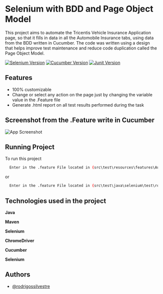 
# Selenium with BDD and Page Object Model

This project aims to automate the Tricentis Vehicle Insurance Application page, so that it fills in data in all the Automobile Insurance tabs, using data from the BDD written in Cucumber. The code was written using a design that helps improve test maintenance and reduce code duplication called the Page Object Model.


[![Selenium Version](https://img.shields.io/badge/Selenium-4.1.1-blue)](https://mvnrepository.com/artifact/org.seleniumhq.selenium/selenium-java)
[![Cucumber Version](https://img.shields.io/badge/Cucumber-6.9.1-brightgreen)](https://mvnrepository.com/artifact/io.cucumber/cucumber-java)
[![Junit Version](https://img.shields.io/badge/Junit-4.13.2-blue.svg)](https://mvnrepository.com/artifact/junit/junit)


## Features

- 100% customizable
- Change or select any action on the page just by changing the variable value in the .Feature file
- Generate .html report on all test results performed during the task


## Screenshot from the .Feature write in Cucumber

![App Screenshot](https://user-images.githubusercontent.com/58074589/184560928-56fae155-a7ac-4b3a-ab3b-43aad16137a3.png)


## Running Project

To run this project

```bash
  Enter in the .feature File located in (src\test\resources\features\AutomobileInsurance.feature) and run as Cucumber Feature
```
or
```bash
  Enter in the .feature File located in (src\test\java\selenium\test\rodrigo\runners\PageRunner.java) and run as Junit Test
```

## Technologies used in the project

**Java** 

**Maven**

**Selenium**

**ChromeDriver**

**Cucumber**

**Selenium**


## Authors

- [@rodrigossilvestre](https://github.com/rodrigosilvestre)

